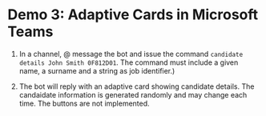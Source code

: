 # Demo 3: Adaptive Cards in Microsoft Teams

1. In a channel, @ message the bot and issue the command `candidate details John Smith 0F812D01`. The command must include a given name, a surname and a string as job identifier.)

1. The bot will reply with an adaptive card showing candidate details. The candaidate information is generated randomly and may change each time. The buttons are not implemented.
